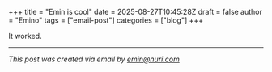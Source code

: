 +++
title = "Emin is cool"
date = 2025-08-27T10:45:28Z
draft = false
author = "Emino"
tags = ["email-post"]
categories = ["blog"]
+++

It worked.

---
*This post was created via email by emin@nuri.com*
